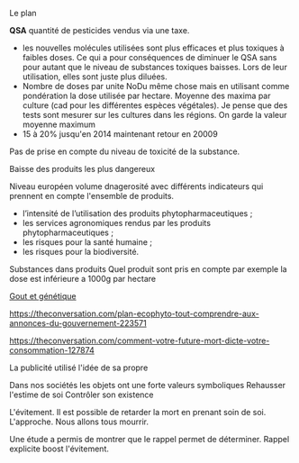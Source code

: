 Le plan

__QSA__ quantité de pesticides vendus via une taxe.

- les nouvelles molécules utilisées sont plus efficaces et plus toxiques à faibles doses. Ce qui a pour conséquences de diminuer le QSA sans pour autant que le niveau de substances toxiques baisses. Lors de leur utilisation, elles sont juste plus diluées. 
- Nombre de doses par unite NoDu même chose mais en utilisant comme pondération la dose utilisée par hectare. Moyenne des maxima par culture (cad pour les différentes espèces végétales). Je pense que des tests sont mesurer sur les cultures dans les régions. On garde la valeur moyenne maximum 
- 15 à 20% jusqu'en 2014 maintenant retour en 20009

Pas de prise en compte du niveau de toxicité de la substance.

Baisse des produits les plus dangereux

Niveau européen volume dnagerosité avec différents indicateurs qui prennent en compte l'ensemble de produits.

- l’intensité de l’utilisation des produits phytopharmaceutiques ;
- les services agronomiques rendus par les produits phytopharmaceutiques ;
- les risques pour la santé humaine ;
- les risques pour la biodiversité.

Substances dans produits
Quel produit sont pris en compte par exemple la dose est inférieure a 1000g par hectare

[Gout et génétique](https://theconversation.com/et-si-la-genetique-expliquait-aussi-les-tendances-sur-le-marche-mondial-du-vin-191036)

https://theconversation.com/plan-ecophyto-tout-comprendre-aux-annonces-du-gouvernement-223571

https://theconversation.com/comment-votre-future-mort-dicte-votre-consommation-127874

La publicité utilisé l'idée de sa propre

Dans nos sociétés les objets ont une forte valeurs symboliques 
Rehausser l'estime de soi
Contrôler son existence

L'évitement. Il est possible de retarder la mort en prenant soin de soi.
L'approche. Nous allons tous mourrir.

Une étude a permis de montrer que le rappel permet de déterminer.  Rappel explicite boost l'évitement.
